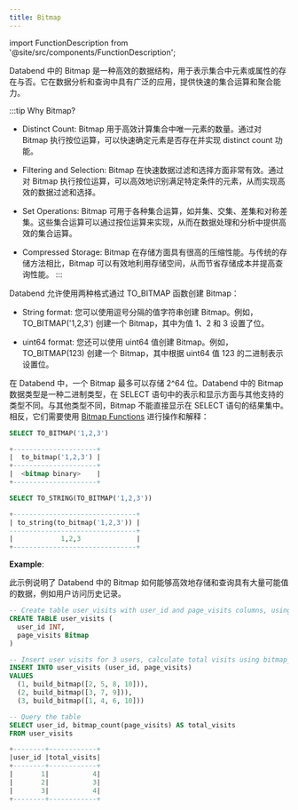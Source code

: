 ```yaml
---
title: Bitmap
---
```

import FunctionDescription from '@site/src/components/FunctionDescription';

<FunctionDescription description="Introduced: v1.1.45"/>

Databend 中的 Bitmap 是一种高效的数据结构，用于表示集合中元素或属性的存在与否。它在数据分析和查询中具有广泛的应用，提供快速的集合运算和聚合能力。

:::tip Why Bitmap?

- Distinct Count: Bitmap 用于高效计算集合中唯一元素的数量。通过对 Bitmap 执行按位运算，可以快速确定元素是否存在并实现 distinct count 功能。

- Filtering and Selection: Bitmap 在快速数据过滤和选择方面非常有效。通过对 Bitmap 执行按位运算，可以高效地识别满足特定条件的元素，从而实现高效的数据过滤和选择。

- Set Operations: Bitmap 可用于各种集合运算，如并集、交集、差集和对称差集。这些集合运算可以通过按位运算来实现，从而在数据处理和分析中提供高效的集合运算。

- Compressed Storage: Bitmap 在存储方面具有很高的压缩性能。与传统的存储方法相比，Bitmap 可以有效地利用存储空间，从而节省存储成本并提高查询性能。
:::

Databend 允许使用两种格式通过 TO_BITMAP 函数创建 Bitmap：

- String format: 您可以使用逗号分隔的值字符串创建 Bitmap。例如，TO_BITMAP('1,2,3') 创建一个 Bitmap，其中为值 1、2 和 3 设置了位。

- uint64 format: 您还可以使用 uint64 值创建 Bitmap。例如，TO_BITMAP(123) 创建一个 Bitmap，其中根据 uint64 值 123 的二进制表示设置位。

在 Databend 中，一个 Bitmap 最多可以存储 2^64 位。Databend 中的 Bitmap 数据类型是一种二进制类型，在 SELECT 语句中的表示和显示方面与其他支持的类型不同。与其他类型不同，Bitmap 不能直接显示在 SELECT 语句的结果集中。相反，它们需要使用 [Bitmap Functions](../../20-sql-functions/01-bitmap-functions/index.md) 进行操作和解释：

```sql
SELECT TO_BITMAP('1,2,3')

+---------------------+
|  to_bitmap('1,2,3') |
+---------------------+
|  <bitmap binary>    |
+---------------------+

SELECT TO_STRING(TO_BITMAP('1,2,3'))

+-------------------------------+
| to_string(to_bitmap('1,2,3')) |
--------------------------------+
|            1,2,3              |
+-------------------------------+
```

**Example**:

此示例说明了 Databend 中的 Bitmap 如何能够高效地存储和查询具有大量可能值的数据，例如用户访问历史记录。

```sql
-- Create table user_visits with user_id and page_visits columns, using build_bitmap for representing page_visits.
CREATE TABLE user_visits (
  user_id INT,
  page_visits Bitmap
)

-- Insert user visits for 3 users, calculate total visits using bitmap_count.
INSERT INTO user_visits (user_id, page_visits)
VALUES
  (1, build_bitmap([2, 5, 8, 10])),
  (2, build_bitmap([3, 7, 9])),
  (3, build_bitmap([1, 4, 6, 10]))

-- Query the table
SELECT user_id, bitmap_count(page_visits) AS total_visits
FROM user_visits

+--------+------------+
|user_id |total_visits|
+--------+------------+
|       1|           4|
|       2|           3|
|       3|           4|
+--------+------------+
```